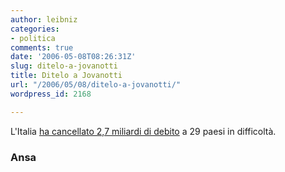 ```yaml
---
author: leibniz
categories:
- politica
comments: true
date: '2006-05-08T08:26:31Z'
slug: ditelo-a-jovanotti
title: Ditelo a Jovanotti
url: "/2006/05/08/ditelo-a-jovanotti/"
wordpress_id: 2168

---
```

L'Italia [ha cancellato 2,7 miliardi di debito](https://www.ansa.it/main/notizie/fdg/200605071504240937/200605071504240937.html) a 29 paesi in difficoltà.


### Ansa
